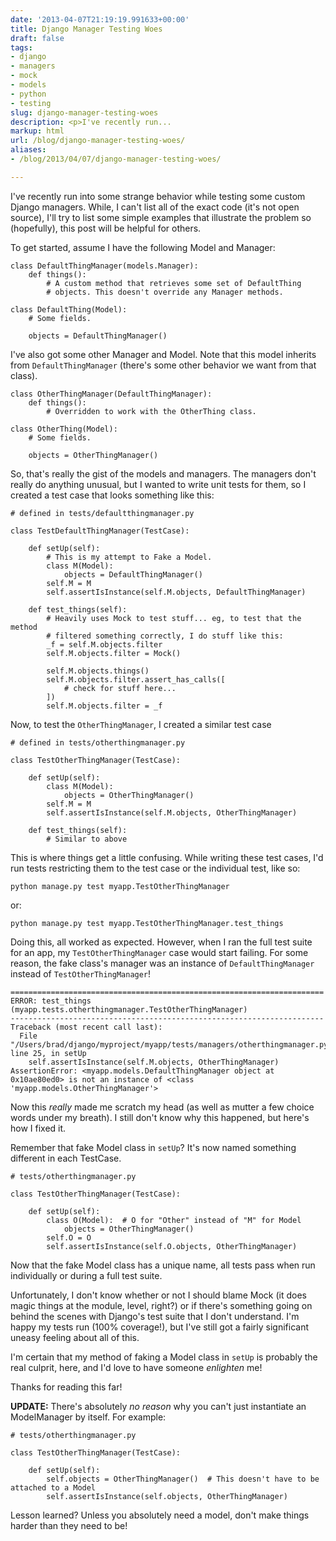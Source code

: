 ```yaml
---
date: '2013-04-07T21:19:19.991633+00:00'
title: Django Manager Testing Woes
draft: false
tags:
- django
- managers
- mock
- models
- python
- testing
slug: django-manager-testing-woes
description: <p>I've recently run...
markup: html
url: /blog/django-manager-testing-woes/
aliases:
- /blog/2013/04/07/django-manager-testing-woes/

---
```


<p>I've recently run into some strange behavior while testing some
custom Django managers. While, I can't list all of the exact code (it's not
open source), I'll try to list some simple examples that illustrate the problem
so (hopefully), this post will be helpful for others.</p>

<p>To get started, assume I have the following Model and Manager:</p>

<pre class="python"><code>class DefaultThingManager(models.Manager):
    def things():
        # A custom method that retrieves some set of DefaultThing
        # objects. This doesn't override any Manager methods.

class DefaultThing(Model):
    # Some fields.

    objects = DefaultThingManager()
</code></pre>

<p>I've also got some other Manager and Model. Note that this model inherits from
<code>DefaultThingManager</code> (there's some other behavior we want from that class).</p>

<pre class="python"><code>class OtherThingManager(DefaultThingManager):
    def things():
        # Overridden to work with the OtherThing class.

class OtherThing(Model):
    # Some fields.

    objects = OtherThingManager()
</code></pre>

<p>So, that's really the gist of the models and managers. The managers don't
really do anything unusual, but I wanted to write unit tests for them, so
I created a test case that looks something like this:</p>

<pre class="python"><code># defined in tests/defaultthingmanager.py

class TestDefaultThingManager(TestCase):

    def setUp(self):
        # This is my attempt to Fake a Model.
        class M(Model):
            objects = DefaultThingManager()
        self.M = M
        self.assertIsInstance(self.M.objects, DefaultThingManager)

    def test_things(self):
        # Heavily uses Mock to test stuff... eg, to test that the method
        # filtered something correctly, I do stuff like this:
        _f = self.M.objects.filter
        self.M.objects.filter = Mock()

        self.M.objects.things()
        self.M.objects.filter.assert_has_calls([
            # check for stuff here...
        ])
        self.M.objects.filter = _f
</code></pre>

<p>Now, to test the <code>OtherThingManager</code>, I created a similar test case</p>

<pre class="python"><code># defined in tests/otherthingmanager.py

class TestOtherThingManager(TestCase):

    def setUp(self):
        class M(Model):
            objects = OtherThingManager()
        self.M = M
        self.assertIsInstance(self.M.objects, OtherThingManager)

    def test_things(self):
        # Similar to above
</code></pre>

<p>This is where things get a little confusing. While writing these test cases,
I'd run tests restricting them to the test case or the individual test, like
so:</p>

<pre class="python"><code>python manage.py test myapp.TestOtherThingManager</code></pre>

<p>or:</p>

<pre class="python"><code>python manage.py test myapp.TestOtherThingManager.test_things</code></pre>

<p>Doing this, all worked as expected. However, when I ran the full test suite
for an app, my <code>TestOtherThingManager</code> case would start failing. For some
reason, the fake class's manager was an instance of <code>DefaultThingManager</code>
instead of <code>TestOtherThingManager</code>!</p>

<pre class="python"><code>======================================================================
ERROR: test_things (myapp.tests.otherthingmanager.TestOtherThingManager)
----------------------------------------------------------------------
Traceback (most recent call last):
  File &quot;/Users/brad/django/myproject/myapp/tests/managers/otherthingmanager.py&quot;, line 25, in setUp
    self.assertIsInstance(self.M.objects, OtherThingManager)
AssertionError: &lt;myapp.models.DefaultThingManager object at 0x10ae80ed0&gt; is not an instance of &lt;class 'myapp.models.OtherThingManager'&gt;</code></pre>

<p>Now this <em>really</em> made me scratch my head (as well as mutter a few choice words
under my breath). I still don't know why this happened, but here's how I
fixed it.</p>

<p>Remember that fake Model class in <code>setUp</code>? It's now named something different
in each TestCase.</p>

<pre class="python"><code># tests/otherthingmanager.py

class TestOtherThingManager(TestCase):

    def setUp(self):
        class O(Model):  # O for &quot;Other&quot; instead of &quot;M&quot; for Model
            objects = OtherThingManager()
        self.O = O
        self.assertIsInstance(self.O.objects, OtherThingManager)
</code></pre>

<p>Now that the fake Model class has a unique name, all tests pass when run
individually or during a full test suite.</p>

<p>Unfortunately, I don't know whether or not I should blame Mock (it does magic
things at the module, level, right?) or if there's something going on behind
the scenes with Django's test suite that I don't understand. I'm happy my
tests run (100% coverage!), but I've still got a fairly significant uneasy
feeling about all of this.</p>

<p>I'm certain that my method of faking a Model class in <code>setUp</code> is probably
the real culprit, here, and I'd love to have someone <em>enlighten</em> me!</p>

<p>Thanks for reading this far!</p>

<p><strong>UPDATE:</strong>  There's absolutely <em>no reason</em> why you can't just instantiate an ModelManager by itself. For example:</p>

<pre class="python"><code># tests/otherthingmanager.py

class TestOtherThingManager(TestCase):

    def setUp(self):
        self.objects = OtherThingManager()  # This doesn't have to be attached to a Model
        self.assertIsInstance(self.objects, OtherThingManager)
</code></pre>

<p>Lesson learned?  Unless you absolutely need a model, don't make things harder than they need to be!</p>